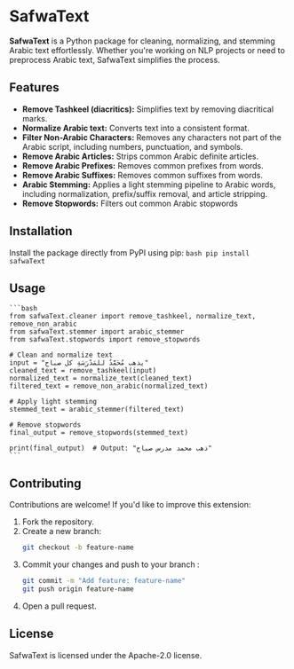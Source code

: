 # SafwaText

**SafwaText** is a Python package for cleaning, normalizing, and stemming Arabic text effortlessly. Whether you're working on NLP projects or need to preprocess Arabic text, SafwaText simplifies the process.

## Features
- **Remove Tashkeel (diacritics):** Simplifies text by removing diacritical marks.
- **Normalize Arabic text:** Converts text into a consistent format.
- **Filter Non-Arabic Characters:** Removes any characters not part of the Arabic script, including numbers, punctuation, and symbols.
- **Remove Arabic Articles:** Strips common Arabic definite articles.
- **Remove Arabic Prefixes:** Removes common prefixes from words.
- **Remove Arabic Suffixes:** Removes common suffixes from words.
- **Arabic Stemming:** Applies a light stemming pipeline to Arabic words, including normalization, prefix/suffix removal, and article stripping.
- **Remove Stopwords:** Filters out common Arabic stopwords

## Installation
Install the package directly from PyPI using pip:
    ```bash
    pip install safwaText
    ```
## Usage
    ```bash
    from safwaText.cleaner import remove_tashkeel, normalize_text, remove_non_arabic
    from safwaText.stemmer import arabic_stemmer
    from safwaText.stopwords import remove_stopwords

    # Clean and normalize text
    input = "يذهب مُحَمَّدٌ للمَدْرَسَةِ كل صباح"
    cleaned_text = remove_tashkeel(input) 
    normalized_text = normalize_text(cleaned_text) 
    filtered_text = remove_non_arabic(normalized_text) 

    # Apply light stemming
    stemmed_text = arabic_stemmer(filtered_text)  

    # Remove stopwords
    final_output = remove_stopwords(stemmed_text)

    print(final_output)  # Output: "ذهب محمد مدرس صباح"
    ```

## Contributing
Contributions are welcome! If you'd like to improve this extension:
1. Fork the repository.
2. Create a new branch:
   ```bash
   git checkout -b feature-name
3. Commit your changes and push to your branch :
   ```bash
   git commit -m "Add feature: feature-name"
   git push origin feature-name
4. Open a pull request.

## License
SafwaText is licensed under the Apache-2.0 license.